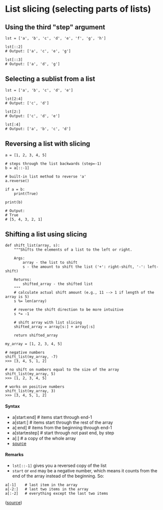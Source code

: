 # List slicing (selecting parts of lists)



## Using the third "step" argument


```
lst = ['a', 'b', 'c', 'd', 'e', 'f', 'g', 'h']

lst[::2]
# Output: ['a', 'c', 'e', 'g']

lst[::3]
# Output: ['a', 'd', 'g']

```



## Selecting a sublist from a list


```
lst = ['a', 'b', 'c', 'd', 'e']

lst[2:4]
# Output: ['c', 'd']

lst[2:]
# Output: ['c', 'd', 'e']

lst[:4]
# Output: ['a', 'b', 'c', 'd']

```



## Reversing a list with slicing


```
a = [1, 2, 3, 4, 5]

# steps through the list backwards (step=-1)
b = a[::-1]

# built-in list method to reverse 'a'
a.reverse()

if a = b:
    print(True)

print(b)

# Output: 
# True
# [5, 4, 3, 2, 1]

```



## Shifting a list using slicing


```
def shift_list(array, s):
    """Shifts the elements of a list to the left or right.

    Args:
        array - the list to shift
        s - the amount to shift the list ('+': right-shift, '-': left-shift)

    Returns:
        shifted_array - the shifted list
    """
    # calculate actual shift amount (e.g., 11 --> 1 if length of the array is 5)
    s %= len(array)

    # reverse the shift direction to be more intuitive
    s *= -1

    # shift array with list slicing
    shifted_array = array[s:] + array[:s]

    return shifted_array

my_array = [1, 2, 3, 4, 5]

# negative numbers
shift_list(my_array, -7)
>>> [3, 4, 5, 1, 2]

# no shift on numbers equal to the size of the array
shift_list(my_array, 5)
>>> [1, 2, 3, 4, 5]

# works on positive numbers
shift_list(my_array, 3)
>>> [3, 4, 5, 1, 2]

```



#### Syntax


- a[start:end] # items start through end-1
- a[start:]    # items start through the rest of the array
- a[:end]      # items from the beginning through end-1
- a[start:end:step] # start through not past end, by step
- a[:]         # a copy of the whole array
- [source](http://stackoverflow.com/questions/509211/explain-pythons-slice-notation)



#### Remarks


- `lst[::-1]` gives you a reversed copy of the list
- `start` or `end` may be a negative number, which means it counts from the end of the array instead of the beginning. So:

```
a[-1]    # last item in the array
a[-2:]   # last two items in the array
a[:-2]   # everything except the last two items

```

([source](http://stackoverflow.com/questions/509211/explain-pythons-slice-notation))

